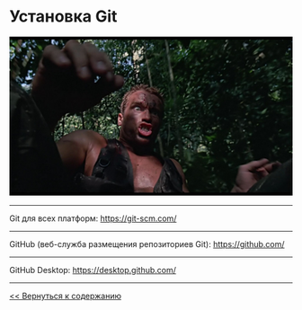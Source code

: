# Установка Git

![Install](../pics/what-the-hell-are-you.jpg "Установка")

***
Git для всех платформ: <https://git-scm.com/>
***
GitHub (веб-служба размещения репозиториев Git): <https://github.com/>
***
GitHub Desktop: <https://desktop.github.com/>
***

[<< Вернуться к содержанию](../../readme.md)
